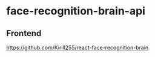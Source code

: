 # face-recognition-brain-api

## Frontend

https://github.com/Kirill255/react-face-recognition-brain
